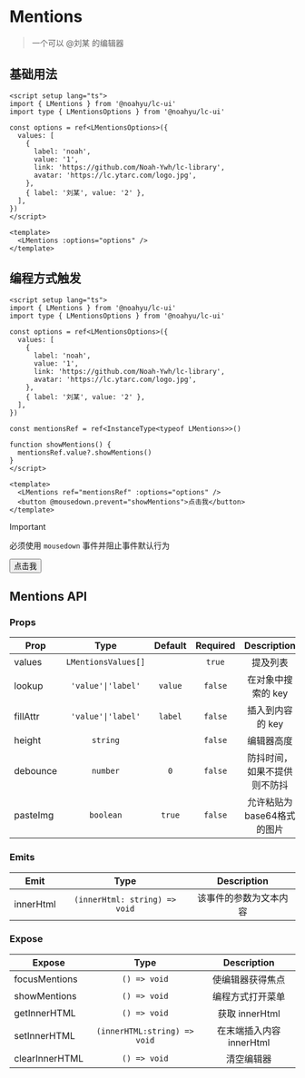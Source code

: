 <script setup>
import { ref } from 'vue'
import { LMentions } from '@noahyu/lc-ui/client'

const options = ref({
  values: [
    {
      label: 'noah',
      value: '1',
      link: 'https://github.com/Noah-Ywh/lc-library',
      avatar: 'https://lc.ytarc.com/logo.jpg',
    },
    { label: '刘某', value: '2' },
  ],
})
const mentionsRef = ref(null)

function showMentions() {
  mentionsRef.value?.showMentions()
}
</script>

# Mentions

> 一个可以 @刘某 的编辑器

## 基础用法

```vue
<script setup lang="ts">
import { LMentions } from '@noahyu/lc-ui'
import type { LMentionsOptions } from '@noahyu/lc-ui'

const options = ref<LMentionsOptions>({
  values: [
    {
      label: 'noah',
      value: '1',
      link: 'https://github.com/Noah-Ywh/lc-library',
      avatar: 'https://lc.ytarc.com/logo.jpg',
    },
    { label: '刘某', value: '2' },
  ],
})
</script>

<template>
  <LMentions :options="options" />
</template>
```

<Preview>
 <LMentions :options="options" />
</Preview>

## 编程方式触发

```vue
<script setup lang="ts">
import { LMentions } from '@noahyu/lc-ui'
import type { LMentionsOptions } from '@noahyu/lc-ui'

const options = ref<LMentionsOptions>({
  values: [
    {
      label: 'noah',
      value: '1',
      link: 'https://github.com/Noah-Ywh/lc-library',
      avatar: 'https://lc.ytarc.com/logo.jpg',
    },
    { label: '刘某', value: '2' },
  ],
})

const mentionsRef = ref<InstanceType<typeof LMentions>>()

function showMentions() {
  mentionsRef.value?.showMentions()
}
</script>

<template>
  <LMentions ref="mentionsRef" :options="options" />
  <button @mousedown.prevent="showMentions">点击我</button>
</template>
```

> [!IMPORTANT]
> 必须使用 `mousedown` 事件并阻止事件默认行为

<Preview>
  <LMentions ref="mentionsRef" :options="options" />
  <button @mousedown.prevent="showMentions">点击我</button>
</Preview>

## Mentions API

### Props

| Prop       |        Type         |     Default      | Required |         Description          |
| ---------- | :-----------------: | :--------------: | :------: | :--------------------------: |
| values     | `LMentionsValues[]` |                  |  `true`  |           提及列表           |
| lookup     | `'value'\|'label'`  |     `value`      | `false`  |      在对象中搜索的 key      |
| fillAttr   | `'value'\|'label'`  |     `label`      | `false`  |       插入到内容的 key       |
| height     |      `string`       |                  | `false`  |          编辑器高度          |
| debounce   |      `number`       |       `0`        | `false`  | 防抖时间，如果不提供则不防抖 |
| pasteImg   |      `boolean`      |      `true`      | `false`  |  允许粘贴为base64格式的图片  |

### Emits

| Emit      |             Type              |      Description       |
| --------- | :---------------------------: | :--------------------: |
| innerHtml | `(innerHtml: string) => void` | 该事件的参数为文本内容 |

### Expose

| Expose         |             Type             |       Description        |
| -------------- | :--------------------------: | :----------------------: |
| focusMentions  |         `() => void`         |     使编辑器获得焦点     |
| showMentions   |         `() => void`         |     编程方式打开菜单     |
| getInnerHTML   |         `() => void`         |      获取 innerHtml      |
| setInnerHTML   | `(innerHTML:string) => void` | 在末端插入内容 innerHtml |
| clearInnerHTML |         `() => void`         |        清空编辑器        |

